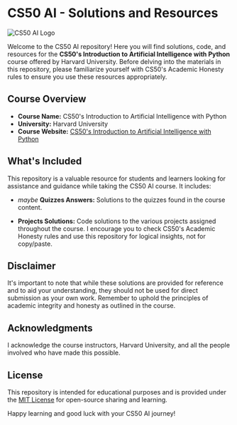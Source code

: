 # CS50 AI - Solutions and Resources

![CS50 AI Logo](https://pll.harvard.edu/sites/default/files/styles/16_9_medium/public/course/CS50AI_pll.png "cs50-AI")

Welcome to the CS50 AI repository! Here you will find solutions, code, and resources for the **CS50's Introduction to Artificial Intelligence with Python** course offered by Harvard University. Before delving into the materials in this repository, please familiarize yourself with CS50's Academic Honesty rules to ensure you use these resources appropriately.

## Course Overview

- **Course Name:** CS50's Introduction to Artificial Intelligence with Python
- **University:** Harvard University
- **Course Website:** [CS50's Introduction to Artificial Intelligence with Python](https://cs50.harvard.edu/ai/2023/)

## What's Included

This repository is a valuable resource for students and learners looking for assistance and guidance while taking the CS50 AI course. It includes:

- *maybe* **Quizzes Answers:** Solutions to the quizzes found in the course content.

- **Projects Solutions:** Code solutions to the various projects assigned throughout the course. I encourage you to check CS50's Academic Honesty rules and use this repository for logical insights, not for copy/paste.

## Disclaimer

It's important to note that while these solutions are provided for reference and to aid your understanding, they should not be used for direct submission as your own work. Remember to uphold the principles of academic integrity and honesty as outlined in the course.

## Acknowledgments

I acknowledge the course instructors, Harvard University, and all the people involved who have made this possible.

## License

This repository is intended for educational purposes and is provided under the [MIT License](LICENSE) for open-source sharing and learning.

Happy learning and good luck with your CS50 AI journey!
